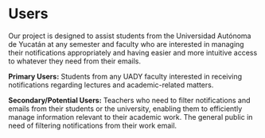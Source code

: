  # Users


Our project is designed to assist students from the Universidad Autónoma de Yucatán at any semester and faculty who are interested in managing their notifications appropriately and having easier and more intuitive access to whatever they need from their emails.

**Primary Users:**
Students from any UADY faculty interested in receiving notifications regarding lectures and academic-related matters.

**Secondary/Potential Users:**
Teachers who need to filter notifications and emails from their students or the university, enabling them to efficiently manage information relevant to their academic work.
The general public in need of filtering notifications from their work email.